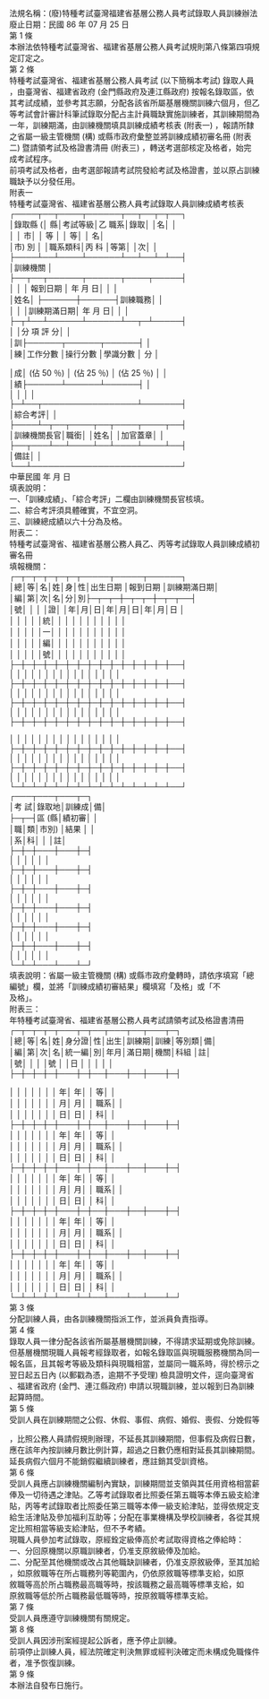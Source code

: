 法規名稱：(廢)特種考試臺灣福建省基層公務人員考試錄取人員訓練辦法  
廢止日期：民國 86 年 07 月 25 日  
第 1 條  
本辦法依特種考試臺灣省、福建省基層公務人員考試規則第八條第四項規  
定訂定之。  
第 2 條  
特種考試臺灣省、福建省基層公務人員考試 (以下簡稱本考試) 錄取人員  
，由臺灣省、福建省政府 (金門縣政府及連江縣政府) 按報名錄取區，依  
其考試成績，並參考其志願，分配各該省所屬基層機關訓練六個月，但乙  
等考試會計審計科筆試錄取分配占主計員職缺實施訓練者，其訓練期間為  
一年，訓練期滿，由訓練機關填具訓練成績考核表 (附表一) ，報請所隸  
之省屬一級主管機關 (構) 或縣市政府彙整並將訓練成績初審名冊 (附表  
二) 暨請領考試及格證書清冊 (附表三) ，轉送考選部核定及格者，始完  
成考試程序。  
前項考試及格者，由考選部報請考試院發給考試及格證書，並以原占訓練  
職缺予以分發任用。  
附表一  
特種考試臺灣省、福建省基層公務人員考試錄取人員訓練成績考核表  
┌────┬──┬────┬──────┬──┬──┬─┬──┐  
│錄取縣 (│ 縣│考試等級│乙 職系│錄取│ │名│ │  
│ │ 市│ │ 等 │ │ 等│ │ 名│  
│市) 別 │ │職系類科│丙 科 │等第│ │次│ │  
├────┴──┴────┴──────┴──┴──┴─┴──┤  
│訓練機關 │  
├──┬──┬──────┬──────┬────┬─────┤  
│ │ │ 報到日期 │ 年 月 日│ │ │  
│姓名│ ├──────┼──────┤訓練職務│ │  
│ │ │訓練期滿日期│ 年 月 日│ │ │  
├─┬┴──┴──────┴──────┴──┬─┴─────┤  
│ │分 項 評 分│ │  
│訓├──────┬──────┬──────┤ │  
│練│工作分數 │操行分數 │學識分數 │ 分 │  


│成│ (佔 50 ％) │ (佔 25 ％) │ (佔 25 ％) │ │  
│績├──────┴──────┴──────┤ │  
│ │ │ │  
├─┴──┬─────────────────┴───────┤  
│綜合考評│ │  
├────┴─┬──┬────┬──┬────┬────┬──┤  
│訓練機關長官│職銜│ │姓名│ │加官蓋章│ │  
├──┬───┴──┴────┴──┴────┴────┴──┤  
│備註│ │  
└──┴───────────────────────────┘  
中華民國 年 月 日  
填表說明：  
一、「訓練成績」、「綜合考評」二欄由訓練機關長官核填。  
二、綜合考評須具體確實，不宜空洞。  
三、訓練總成績以六十分為及格。  
附表二：  
特種考試臺灣省、福建省基層公務人員乙、丙等考試錄取人員訓練成績初  
審名冊  
填報機關：  
┌─┬─┬─┬─┬─┬─┬─────┬─────┬──────┐  
│總│等│名│姓│身│性│出生日期 │報到日期 │訓練期滿日期│  
│編│第│次│名│分│別├─┬─┬─┼─┬─┬─┼─┬─┬──┤  
│號│ │ │ │證│ │年│月│日│年│月│日│年│月│日 │  
│ │ │ │ │統│ │ │ │ │ │ │ │ │ │ │  
│ │ │ │ │一│ │ │ │ │ │ │ │ │ │ │  
│ │ │ │ │編│ │ │ │ │ │ │ │ │ │ │  
│ │ │ │ │號│ │ │ │ │ │ │ │ │ │ │  
├─┼─┼─┼─┼─┼─┼─┼─┼─┼─┼─┼─┼─┼─┼──┤  
│ │ │ │ │ │ │ │ │ │ │ │ │ │ │ │  
├─┼─┼─┼─┼─┼─┼─┼─┼─┼─┼─┼─┼─┼─┼──┤  
│ │ │ │ │ │ │ │ │ │ │ │ │ │ │ │  
├─┼─┼─┼─┼─┼─┼─┼─┼─┼─┼─┼─┼─┼─┼──┤  
│ │ │ │ │ │ │ │ │ │ │ │ │ │ │ │  
├─┼─┼─┼─┼─┼─┼─┼─┼─┼─┼─┼─┼─┼─┼──┤  


│ │ │ │ │ │ │ │ │ │ │ │ │ │ │ │  
├─┼─┼─┼─┼─┼─┼─┼─┼─┼─┼─┼─┼─┼─┼──┤  
│ │ │ │ │ │ │ │ │ │ │ │ │ │ │ │  
├─┼─┼─┼─┼─┼─┼─┼─┼─┼─┼─┼─┼─┼─┼──┤  
│ │ │ │ │ │ │ │ │ │ │ │ │ │ │ │  
└─┴─┴─┴─┴─┴─┴─┴─┴─┴─┴─┴─┴─┴─┴──┘  
┌───┬───┬───┬─┐  
│考 試│錄取地│訓練成│備│  
├─┬─┤區 (縣│績初審│ │  
│職│類│市別) │結果 │ │  
│系│科│ │ │註│  
├─┼─┼───┼───┼─┤  
│ │ │ │ │ │  
├─┼─┼───┼───┼─┤  
│ │ │ │ │ │  
├─┼─┼───┼───┼─┤  
│ │ │ │ │ │  
├─┼─┼───┼───┼─┤  
│ │ │ │ │ │  
├─┼─┼───┼───┼─┤  
│ │ │ │ │ │  
├─┼─┼───┼───┼─┤  
│ │ │ │ │ │  
└─┴─┴───┴───┴─┘  
填表說明：省屬一級主管機關 (構) 或縣市政府彙轉時，請依序填寫「總  
編號」欄，並將「訓練成績初審結果」欄填寫「及格」或「不  
及格」。  
附表三：  
年特種考試臺灣省、福建省基層公務人員考試請領考試及格證書清冊  
┌─┬─┬─┬─┬───┬─┬──┬───┬──┬───┬─┐  
│總│等│名│姓│身分證│性│出生│訓練期│訓練│等別類│備│  
│編│第│次│名│統一編│別│年月│滿日期│機關│科組 │註│  
│號│ │ │ │號 │ │日 │ │ │ │ │  
├─┼─┼─┼─┼───┼─┼──┼───┼──┼───┼─┤  


│ │ │ │ │ │ │ 年│ 年│ │ 等│ │  
│ │ │ │ │ │ │ 月│ 月│ │ 職系│ │  
│ │ │ │ │ │ │ 日│ 日│ │ 科│ │  
├─┼─┼─┼─┼───┼─┼──┼───┼──┼───┼─┤  
│ │ │ │ │ │ │ 年│ 年│ │ 等│ │  
│ │ │ │ │ │ │ 月│ 月│ │ 職系│ │  
│ │ │ │ │ │ │ 日│ 日│ │ 科│ │  
├─┼─┼─┼─┼───┼─┼──┼───┼──┼───┼─┤  
│ │ │ │ │ │ │ 年│ 年│ │ 等│ │  
│ │ │ │ │ │ │ 月│ 月│ │ 職系│ │  
│ │ │ │ │ │ │ 日│ 日│ │ 科│ │  
├─┼─┼─┼─┼───┼─┼──┼───┼──┼───┼─┤  
│ │ │ │ │ │ │ 年│ 年│ │ 等│ │  
│ │ │ │ │ │ │ 月│ 月│ │ 職系│ │  
│ │ │ │ │ │ │ 日│ 日│ │ 科│ │  
├─┼─┼─┼─┼───┼─┼──┼───┼──┼───┼─┤  
│ │ │ │ │ │ │ 年│ 年│ │ 等│ │  
│ │ │ │ │ │ │ 月│ 月│ │ 職系│ │  
│ │ │ │ │ │ │ 日│ 日│ │ 科│ │  
└─┴─┴─┴─┴───┴─┴──┴───┴──┴───┴─┘  
第 3 條  
分配訓練人員，由各訓練機關指派工作，並派員負責指導。  
第 4 條  
錄取人員一律分配各該省所屬基層機關訓練，不得請求延期或免除訓練。  
但基層機關現職人員報考經錄取者，如報名錄取區與現職服務機關為同一  
報名區，且其報考等級及類科與現職相當，並屬同一職系時，得於榜示之  
翌日起五日內 (以郵戳為憑，逾期不予受理) 檢具證明文件，逕向臺灣省  
、福建省政府 (金門、連江縣政府) 申請以現職訓練，並以報到日為訓練  
起算時間。  
第 5 條  
受訓人員在訓練期間之公假、休假、事假、病假、婚假、喪假、分娩假等  


，比照公務人員請假規則辦理，不延長其訓練期間，但事假及病假日數，  
應在該年內按訓練月數比例計算，超過之日數仍應相對延長其訓練期間。  
延長病假六個月不能銷假繼續訓練者，應註銷其受訓資格。  
第 6 條  
受訓人員應占訓練機關編制內實缺，訓練期間並支領與其任用資格相當薪  
俸及一切待遇之津貼。乙等考試錄取者比照委任第五職等本俸五級支給津  
貼，丙等考試錄取者比照委任第三職等本俸一級支給津貼，並得依規定支  
給生活津貼及參加福利互助等；分配在事業機構及學校訓練者，各從其規  
定比照相當等級支給津貼，但不予考績。  
現職人員參加考試錄取，原經銓定級俸高於考試取得資格之俸給時：  
一、分回原機關以原職訓練者，仍准支原敘級俸及加給。  
二、分配至其他機關或改占其他職缺訓練者，仍准支原敘級俸，至其加給  
，如原敘職等在所占職務列等範圍內，仍依原敘職等標準支給，如原  
敘職等高於所占職務最高職等時，按該職務之最高職等標準支給，如  
原敘職等低於所占職務最低職等時，按原敘職等標準支給。  
第 7 條  
受訓人員應遵守訓練機關有關規定。  
第 8 條  
受訓人員因涉刑案經提起公訴者，應予停止訓練。  
前項停止訓練人員，經法院確定判決無罪或經判決確定而未構成免職條件  
者，准予恢復訓練。  
第 9 條  
本辦法自發布日施行。  


